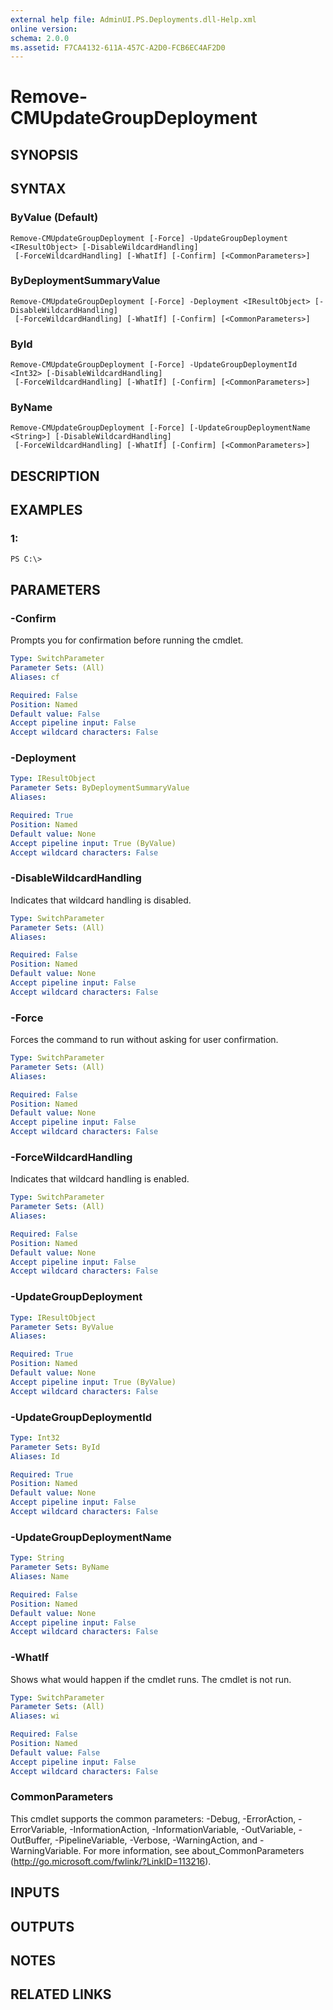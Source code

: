 ```yaml
---
external help file: AdminUI.PS.Deployments.dll-Help.xml
online version: 
schema: 2.0.0
ms.assetid: F7CA4132-611A-457C-A2D0-FCB6EC4AF2D0
---
```


# Remove-CMUpdateGroupDeployment

## SYNOPSIS

## SYNTAX

### ByValue (Default)
```
Remove-CMUpdateGroupDeployment [-Force] -UpdateGroupDeployment <IResultObject> [-DisableWildcardHandling]
 [-ForceWildcardHandling] [-WhatIf] [-Confirm] [<CommonParameters>]
```

### ByDeploymentSummaryValue
```
Remove-CMUpdateGroupDeployment [-Force] -Deployment <IResultObject> [-DisableWildcardHandling]
 [-ForceWildcardHandling] [-WhatIf] [-Confirm] [<CommonParameters>]
```

### ById
```
Remove-CMUpdateGroupDeployment [-Force] -UpdateGroupDeploymentId <Int32> [-DisableWildcardHandling]
 [-ForceWildcardHandling] [-WhatIf] [-Confirm] [<CommonParameters>]
```

### ByName
```
Remove-CMUpdateGroupDeployment [-Force] [-UpdateGroupDeploymentName <String>] [-DisableWildcardHandling]
 [-ForceWildcardHandling] [-WhatIf] [-Confirm] [<CommonParameters>]
```

## DESCRIPTION

## EXAMPLES

### 1:
```
PS C:\>
```

## PARAMETERS

### -Confirm
Prompts you for confirmation before running the cmdlet.

```yaml
Type: SwitchParameter
Parameter Sets: (All)
Aliases: cf

Required: False
Position: Named
Default value: False
Accept pipeline input: False
Accept wildcard characters: False
```

### -Deployment
```yaml
Type: IResultObject
Parameter Sets: ByDeploymentSummaryValue
Aliases: 

Required: True
Position: Named
Default value: None
Accept pipeline input: True (ByValue)
Accept wildcard characters: False
```

### -DisableWildcardHandling
Indicates that wildcard handling is disabled.

```yaml
Type: SwitchParameter
Parameter Sets: (All)
Aliases: 

Required: False
Position: Named
Default value: None
Accept pipeline input: False
Accept wildcard characters: False
```

### -Force
Forces the command to run without asking for user confirmation.

```yaml
Type: SwitchParameter
Parameter Sets: (All)
Aliases: 

Required: False
Position: Named
Default value: None
Accept pipeline input: False
Accept wildcard characters: False
```

### -ForceWildcardHandling
Indicates that wildcard handling is enabled.

```yaml
Type: SwitchParameter
Parameter Sets: (All)
Aliases: 

Required: False
Position: Named
Default value: None
Accept pipeline input: False
Accept wildcard characters: False
```

### -UpdateGroupDeployment
```yaml
Type: IResultObject
Parameter Sets: ByValue
Aliases: 

Required: True
Position: Named
Default value: None
Accept pipeline input: True (ByValue)
Accept wildcard characters: False
```

### -UpdateGroupDeploymentId
```yaml
Type: Int32
Parameter Sets: ById
Aliases: Id

Required: True
Position: Named
Default value: None
Accept pipeline input: False
Accept wildcard characters: False
```

### -UpdateGroupDeploymentName
```yaml
Type: String
Parameter Sets: ByName
Aliases: Name

Required: False
Position: Named
Default value: None
Accept pipeline input: False
Accept wildcard characters: False
```

### -WhatIf
Shows what would happen if the cmdlet runs.
The cmdlet is not run.

```yaml
Type: SwitchParameter
Parameter Sets: (All)
Aliases: wi

Required: False
Position: Named
Default value: False
Accept pipeline input: False
Accept wildcard characters: False
```

### CommonParameters
This cmdlet supports the common parameters: -Debug, -ErrorAction, -ErrorVariable, -InformationAction, -InformationVariable, -OutVariable, -OutBuffer, -PipelineVariable, -Verbose, -WarningAction, and -WarningVariable. For more information, see about_CommonParameters (http://go.microsoft.com/fwlink/?LinkID=113216).

## INPUTS

## OUTPUTS

## NOTES

## RELATED LINKS


